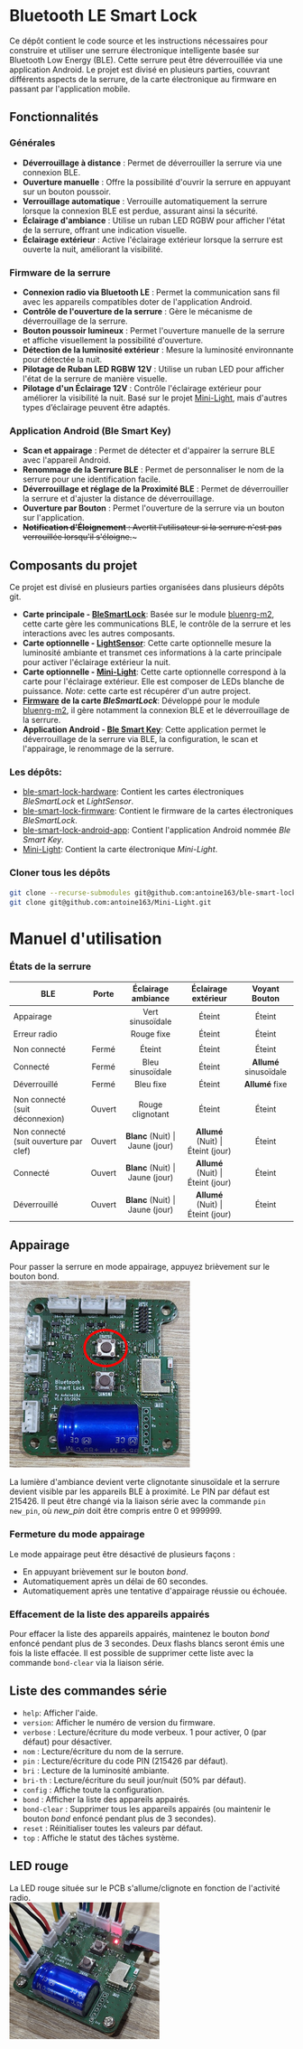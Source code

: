 # Bluetooth LE Smart Lock

Ce dépôt contient le code source et les instructions nécessaires pour construire et utiliser une serrure électronique intelligente basée sur Bluetooth Low Energy (BLE). Cette serrure peut être déverrouillée via une application Android. Le projet est divisé en plusieurs parties, couvrant différents aspects de la serrure, de la carte électronique au firmware en passant par l'application mobile.


## Fonctionnalités

### Générales

- **Déverrouillage à distance** : Permet de déverrouiller la serrure via une connexion BLE.
- **Ouverture manuelle** : Offre la possibilité d'ouvrir la serrure en appuyant sur un bouton poussoir.
- **Verrouillage automatique** : Verrouille automatiquement la serrure lorsque la connexion BLE est perdue, assurant ainsi la sécurité.
- **Éclairage d'ambiance** : Utilise un ruban LED RGBW pour afficher l'état de la serrure, offrant une indication visuelle.
- **Éclairage extérieur** : Active l'éclairage extérieur lorsque la serrure est ouverte la nuit, améliorant la visibilité.

### Firmware de la serrure
- **Connexion radio via Bluetooth LE** : Permet la communication sans fil avec les appareils compatibles doter de l'application Android.
- **Contrôle de l'ouverture de la serrure** : Gère le mécanisme de déverrouillage de la serrure.
- **Bouton poussoir lumineux** : Permet l'ouverture manuelle de la serrure et affiche visuellement la possibilité d'ouverture.
- **Détection de la luminosité extérieur** : Mesure la luminosité environnante pour détectée la nuit.
- **Pilotage de Ruban LED RGBW 12V** : Utilise un ruban LED pour afficher l'état de la serrure de manière visuelle.
- **Pilotage d'un Éclairage 12V** : Contrôle l'éclairage extérieur pour améliorer la visibilité la nuit. Basé sur le projet [Mini-Light](https://github.com/antoine163/Mini-Light/tree/master/Elec/light), mais d'autres types d’éclairage peuvent être adaptés.

### Application Android (Ble Smart Key)
- **Scan et appairage** : Permet de détecter et d'appairer la serrure BLE avec l'appareil Android.
- **Renommage de la Serrure BLE** : Permet de personnaliser le nom de la serrure pour une identification facile.
- **Déverrouillage et réglage de la Proximité BLE** : Permet de déverrouiller la serrure et d'ajuster la distance de déverrouillage.
- **Ouverture par Bouton** : Permet l'ouverture de la serrure via un bouton sur l'application.
- ~~**Notification d'Éloignement** : Avertit l'utilisateur si la serrure n'est pas verrouillée lorsqu'il s'éloigne.~~~

## Composants du projet
Ce projet est divisé en plusieurs parties organisées dans plusieurs dépôts git.

 - **Carte principale - [BleSmartLock](https://github.com/antoine163/ble-smart-lock-hardware/blob/fac16eb566a4af86191339edda613465644f4e27/BleSmartLock/README.md)**: Basée sur le module [bluenrg-m2](https://www.st.com/en/wireless-connectivity/bluenrg-m2.html), cette carte gère les communications BLE, le contrôle de la serrure et les interactions avec les autres composants.
 - **Carte optionnelle - [LightSensor](https://github.com/antoine163/ble-smart-lock-hardware/blob/fac16eb566a4af86191339edda613465644f4e27/LightSensor/README.md)**: Cette carte optionnelle mesure la luminosité ambiante et transmet ces informations à la carte principale pour activer l'éclairage extérieur la nuit.
 - **Carte optionnelle - [Mini-Light](https://github.com/antoine163/Mini-Light/tree/master/Elec/light#readme)**: Cette carte optionnelle correspond à la carte pour l'éclairage extérieur. Elle est composer de LEDs blanche de puissance. *Note*: cette carte est récupérer d'un autre project.
- **[Firmware](https://github.com/antoine163/ble-smart-lock-firmware/blob/9cb6d8342cd18b56b877ad480816891a71d6a8cf/README.md) de la carte *BleSmartLock***: Développé pour le module [bluenrg-m2](https://www.st.com/en/wireless-connectivity/bluenrg-m2.html), il gère notamment la connexion BLE et le déverrouillage de la serrure.
- **Application Android - [Ble Smart Key](https://github.com/antoine163/ble-smart-lock-android-app/blob/2b3781987bed7a110fac411ad62f901769ec650e/README.md)**: Cette application permet le déverrouillage de la serrure via BLE, la configuration, le scan et l'appairage, le renommage de la serrure.

### Les dépôts:
 - [ble-smart-lock-hardware](https://github.com/antoine163/ble-smart-lock-hardware): Contient les cartes électroniques *BleSmartLock* et *LightSensor*. 
 - [ble-smart-lock-firmware](https://github.com/antoine163/ble-smart-lock-firmware): Contient le firmware de la cartes électroniques *BleSmartLock*. 
 - [ble-smart-lock-android-app](https://github.com/antoine163/ble-smart-lock-android-app): Contient l'application Android nommée *Ble Smart Key*.
 - [Mini-Light](https://github.com/antoine163/Mini-Light): Contient la carte électronique *Mini-Light*.


### Cloner tous les dépôts

```sh
git clone --recurse-submodules git@github.com:antoine163/ble-smart-lock.git
git clone git@github.com:antoine163/Mini-Light.git
```
# Manuel d'utilisation

### États de la serrure

| BLE           | Porte   | Éclairage ambiance  | Éclairage extérieur   | Voyant Bouton |
| ------------- | :-----: | :------:            | :------:              | :----:        |
| Appairage     |         | Vert sinusoïdale    | Éteint                | Éteint        |
| Erreur radio  |         | Rouge fixe          | Éteint                | Éteint        |
||
| Non connecté  | Fermé   | Éteint              | Éteint                | Éteint        |
| Connecté      | Fermé   | Bleu sinusoïdale    | Éteint                | **Allumé** sinusoïdale|
| Déverrouillé  | Fermé   | Bleu fixe           | Éteint                | **Allumé** fixe| 
||                              
| Non connecté (suit déconnexion)               | Ouvert  | Rouge clignotant                    | Éteint                                | Éteint        |
| Non connecté (suit ouverture par clef)        | Ouvert  | **Blanc** (Nuit) \| Jaune (jour)    | **Allumé** (Nuit) \| Éteint (jour)    | Éteint        |
| Connecté                                      | Ouvert  | **Blanc** (Nuit) \| Jaune (jour)    | **Allumé** (Nuit) \| Éteint (jour)    | Éteint        |
| Déverrouillé                                  | Ouvert  | **Blanc** (Nuit) \| Jaune (jour)    | **Allumé** (Nuit) \| Éteint (jour)    | Éteint        |


## Appairage
Pour passer la serrure en mode appairage, appuyez brièvement sur le bouton bond.  
![BleSmartLock poc](images/photo_top_bond.jpg)

La lumière d'ambiance devient verte clignotante sinusoïdale et la serrure devient visible par les appareils BLE à proximité.
Le PIN par défaut est 215426. Il peut être changé via la liaison série avec la commande `pin new_pin`, où *new_pin* doit être compris entre 0 et 999999.

### Fermeture du mode appairage
Le mode appairage peut être désactivé de plusieurs façons :
 - En appuyant brièvement sur le bouton *bond*.
 - Automatiquement après un délai de 60 secondes.
 - Automatiquement après une tentative d'appairage réussie ou échouée.

### Effacement de la liste des appareils appairés
Pour effacer la liste des appareils appairés, maintenez le bouton *bond* enfoncé pendant plus de 3 secondes. Deux flashs blancs seront émis une fois la liste effacée. Il est possible de supprimer cette liste avec la commande `bond-clear` via la liaison série.

## Liste des commandes série
- `help`: Afficher l'aide.
- `version`: Afficher le numéro de version du firmware.
- `verbose` : Lecture/écriture du mode verbeux. 1 pour activer, 0 (par défaut) pour désactiver.
- `nom` : Lecture/écriture du nom de la serrure.
- `pin` : Lecture/écriture du code PIN (215426 par défaut).
- `bri` : Lecture de la luminosité ambiante.
- `bri-th` : Lecture/écriture du seuil jour/nuit (50% par défaut).
- `config` : Affiche toute la configuration.
- `bond` : Afficher la liste des appareils appairés.
- `bond-clear` : Supprimer tous les appareils appairés (ou maintenir le bouton *bond* enfoncé pendant plus de 3 secondes).
- `reset` : Réinitialiser toutes les valeurs par défaut.
- `top` : Affiche le statut des tâches système.

## LED rouge
La LED rouge située sur le PCB s'allume/clignote en fonction de l'activité radio.  
![BleSmartLock poc](images/photo_top_red_led.jpg)
